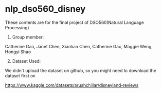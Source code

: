 # nlp_dso560_disney


These contents are for the final project of DSO560(Natural Language Processing)

1. Group member:

Catherine Gao,
Janet Chen,
Xiaohan Chen,
Catherine Gao, 
Maggie Weng,
Hongyi Shao


2. Dataset Used:

We didn't upload the dataset on github, so you might need to download the dataset first on

https://www.kaggle.com/datasets/arushchillar/disneyland-reviews

